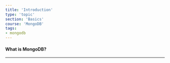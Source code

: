 ```yaml
---
title: 'Introduction'
type: 'topic'
section: 'Basics'
course: 'MongoDB'
tags:
- mongodb
---
```

#### What is MongoDB?




---